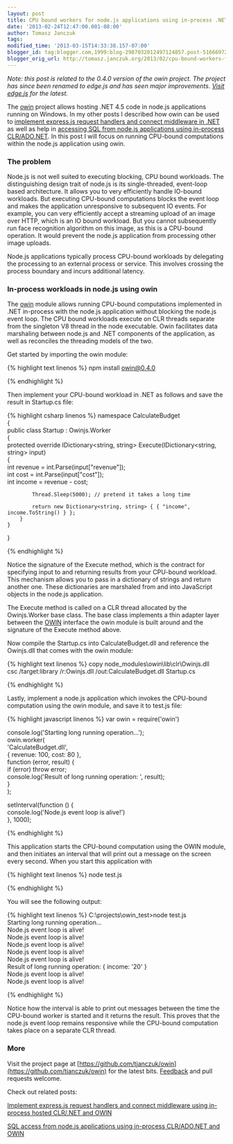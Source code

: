 ```yaml
---
layout: post
title: CPU bound workers for node.js applications using in-process .NET and OWIN
date: '2013-02-24T12:47:00.001-08:00'
author: Tomasz Janczuk
tags: 
modified_time: '2013-03-15T14:33:38.157-07:00'
blogger_id: tag:blogger.com,1999:blog-2987032012497124857.post-5166697205882819646
blogger_orig_url: http://tomasz.janczuk.org/2013/02/cpu-bound-workers-for-nodejs.html
---
```





*Note: this post is related to the 0.4.0 version of the owin project. The project has since been renamed to edge.js and has seen major improvements. [Visit edge.js](http://tomasz.janczuk.org/2013/03/run-c-and-nodejs-code-in-process-with.html) for the latest.*  

The [owin](https://github.com/tjanczuk/owin) project allows hosting .NET 4.5 code in node.js applications running on Windows. In my other posts I described how owin can be used to [implement express.js request handlers and connect middleware in .NET](http://tomasz.janczuk.org/2013/02/hosting-net-code-in-nodejs-applications.html) as well as help in [accessing SQL from node.js applications using in-process CLR/ADO.NET](http://tomasz.janczuk.org/2013/02/access-ms-sql-from-nodejs-application.html). In this post I will focus on running CPU-bound computations within the node.js application using owin.   

### The problem  

Node.js is not well suited to executing blocking, CPU bound workloads. The distinguishing design trait of node.js is its single-threaded, event-loop based architecture. It allows you to very efficiently handle IO-bound workloads. But executing CPU-bound computations blocks the event loop and makes the application unresponsive to subsequent IO events. For example, you can very efficiently accept a streaming upload of an image over HTTP, which is an IO bound workload. But you cannot subsequently run face recognition algorithm on this image, as this is a CPU-bound operation. It would prevent the node.js application from processing other image uploads.    

Node.js applications typically process CPU-bound workloads by delegating the processing to an external process or service. This involves crossing the process boundary and incurs additional latency.   

### In-process workloads in node.js using owin  

The [owin](http://tomasz.janczuk.org/2013/02/hosting-net-code-in-nodejs-applications.html) module allows running CPU-bound computations implemented in .NET in-process with the node.js application without blocking the node.js event loop. The CPU bound workloads execute on CLR threads separate from the singleton V8 thread in the node executable. Owin facilitates data marshaling between node.js and .NET components of the application, as well as reconciles the threading models of the two.   

Get started by importing the owin module:  

{% highlight text linenos %}
   npm install owin@0.4.0

{% endhighlight %}





Then implement your CPU-bound workload in .NET as follows and save the result in Startup.cs file:

{% highlight csharp linenos %}
namespace CalculateBudget  
{  
    public class Startup : Owinjs.Worker  
    {  
        protected override IDictionary<string, string> Execute(IDictionary<string, string> input)  
        {  
            int revenue = int.Parse(input["revenue"]);  
            int cost = int.Parse(input["cost"]);  
            int income = revenue - cost;  
  
            Thread.Sleep(5000); // pretend it takes a long time  
  
            return new Dictionary<string, string> { { "income", income.ToString() } };  
        }  
    }  
}  

  

{% endhighlight %}



Notice the signature of the Execute method, which is the contract for specifying input to and returning results from your CPU-bound workload. This mechanism allows you to pass in a dictionary of strings and return another one. These dictionaries are marshaled from and into JavaScript objects in the node.js application. 

The Execute method is called on a CLR thread allocated by the Owinjs.Worker base class. The base class implements a thin adapter layer between the [OWIN](http://owin.org/) interface the owin module is built around and the signature of the Execute method above. 

Now compile the Startup.cs into CalculateBudget.dll and reference the Owinjs.dll that comes with the owin module:

{% highlight text linenos %}
copy node_modules\owin\lib\clr\Owinjs.dll  
csc /target:library /r:Owinjs.dll /out:CalculateBudget.dll Startup.cs
  

{% endhighlight %}



Lastly, implement a node.js application which invokes the CPU-bound computation using the owin module, and save it to test.js file:

{% highlight javascript linenos %}
var owin = require('owin')  
  
console.log('Starting long running operation...');  
owin.worker(  
    'CalculateBudget.dll',  
    { revenue: 100, cost: 80 },  
    function (error, result) {  
        if (error) throw error;  
        console.log('Result of long running operation: ', result);  
    }  
);  
  
setInterval(function () {   
    console.log('Node.js event loop is alive!')  
}, 1000);
  

{% endhighlight %}



This application starts the CPU-bound computation using the OWIN module, and then initiates an interval that will print out a message on the screen every second. When you start this application with

{% highlight text linenos %}
node test.js
  

{% endhighlight %}



You will see the following output:

{% highlight text linenos %}
C:\projects\owin_test>node test.js  
Starting long running operation...  
Node.js event loop is alive!  
Node.js event loop is alive!  
Node.js event loop is alive!  
Node.js event loop is alive!  
Node.js event loop is alive!  
Result of long running operation:  { income: '20' }  
Node.js event loop is alive!  
Node.js event loop is alive!
  

{% endhighlight %}


Notice how the interval is able to print out messages between the time the CPU-bound worker is started and it returns the result. This proves that the node.js event loop remains responsive while the CPU-bound computation takes place on a separate CLR thread. 



### More

Visit the project page at [https://github.com/tjanczuk/owin](https://github.com/tjanczuk/owin) for the latest bits. [Feedback](https://github.com/tjanczuk/owin/issues) and pull requests welcome.

Check out related posts:

[Implement express.js request handlers and connect middleware using in-process hosted CLR/.NET and OWIN](http://tomasz.janczuk.org/2013/02/hosting-net-code-in-nodejs-applications.html) 

    
[SQL access from node.js applications using in-process CLR/ADO.NET and OWIN](http://tomasz.janczuk.org/2013/02/access-ms-sql-from-nodejs-application.html)  